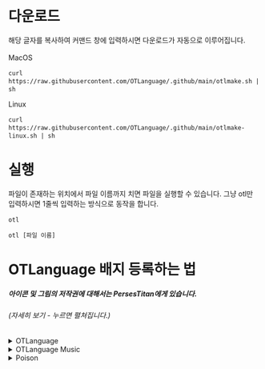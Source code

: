 # 다운로드
해당 글자를 복사하여 커맨드 창에 입력하시면 다운로드가 자동으로 이루어집니다.<br><br>
MacOS
```shell
curl https://raw.githubusercontent.com/OTLanguage/.github/main/otlmake.sh | sh
```
Linux
```shell
curl https://raw.githubusercontent.com/OTLanguage/.github/main/otlmake-linux.sh | sh
```

# 실행
파일이 존재하는 위치에서 파일 이름까지 치면 파일을 실행할 수 있습니다. 그냥 otl만 입력하시면 1줄씩 입력하는 방식으로 동작을 합니다.
```shell
otl
```
```shell
otl [파일 이름]
```

# OTLanguage 배지 등록하는 법
##### _아이콘 및 그림의 저작권에 대해서는 PersesTitan에게 있습니다._
###### (자세히 보기 - 누르면 펼쳐집니다.)

<details>
    <summary>OTLanguage</summary>
    
[![](https://github.com/OTLanguage/.github/blob/main/image/OTLanguage-flat.svg)](https://github.com/OTLanguage) flat <br>
[![](https://github.com/OTLanguage/.github/blob/main/image/OTLanguage-flat-square.svg)](https://github.com/OTLanguage) flat-square <br>
[![](https://github.com/OTLanguage/.github/blob/main/image/OTLANGUAGE-for-the-badge.svg)](https://github.com/OTLanguage) for-the-badge <br>
[![](https://github.com/OTLanguage/.github/blob/main/image/OTLanguage-plastic.svg)](https://github.com/OTLanguage) plastic <br>
[![](https://github.com/OTLanguage/.github/blob/main/image/OTLanguage-social.svg)](https://github.com/OTLanguage) social <br>

HTML - style:flat,flat-square,for-the-badge,plastic,social
```HTML
<img src="https://github.com/OTLanguage/.github/blob/main/image/OTLanguage-flat.svg"/>
<img src="https://github.com/OTLanguage/.github/blob/main/image/OTLanguage-flat-square.svg"/>
<img src="https://github.com/OTLanguage/.github/blob/main/image/OTLANGUAGE-for-the-badge.svg"/>
<img src="https://github.com/OTLanguage/.github/blob/main/image/OTLanguage-plastic.svg"/>
<img src="https://github.com/OTLanguage/.github/blob/main/image/OTLanguage-social.svg"/>
```
MARKDOWN - style:flat,flat-square,for-the-badge,plastic,social
```MARKDOWN
![](https://github.com/OTLanguage/.github/blob/main/image/OTLanguage-flat.svg)
![](https://github.com/OTLanguage/.github/blob/main/image/OTLanguage-flat-square.svg)
![](https://github.com/OTLanguage/.github/blob/main/image/OTLANGUAGE-for-the-badge.svg)
![](https://github.com/OTLanguage/.github/blob/main/image/OTLanguage-plastic.svg)
![](https://github.com/OTLanguage/.github/blob/main/image/OTLanguage-social.svg)
```

---

</details>

<details>
    <summary>OTLanguage Music</summary>
    
[![](https://github.com/OTLanguage/.github/blob/main/icon/music/OTLanguageMusic-flat.svg)](https://github.com/OTLanguage) flat <br>
[![](https://github.com/OTLanguage/.github/blob/main/icon/music/OTLanguageMusic-flat-square.svg)](https://github.com/OTLanguage) flat-square <br>
[![](https://github.com/OTLanguage/.github/blob/main/icon/music/OTLanguageMusic-for-the-badge.svg)](https://github.com/OTLanguage) for-the-badge <br>
[![](https://github.com/OTLanguage/.github/blob/main/icon/music/OTLanguageMusic-plastic.svg)](https://github.com/OTLanguage) plastic <br>
[![](https://github.com/OTLanguage/.github/blob/main/icon/music/OTLanguageMusic-social.svg)](https://github.com/OTLanguage) social <br>

HTML - style:flat,flat-square,for-the-badge,plastic,social
```HTML
<img src="https://github.com/OTLanguage/.github/blob/main/icon/music/OTLanguageMusic-flat.svg"/>
<img src="https://github.com/OTLanguage/.github/blob/main/icon/music/OTLanguageMusic-flat-square.svg"/>
<img src="https://github.com/OTLanguage/.github/blob/main/icon/music/OTLanguageMusic-for-the-badge.svg"/>
<img src="https://github.com/OTLanguage/.github/blob/main/icon/music/OTLanguageMusic-plastic.svg"/>
<img src="https://github.com/OTLanguage/.github/blob/main/icon/music/OTLanguageMusic-social.svg"/>
```
MARKDOWN - style:flat,flat-square,for-the-badge,plastic,social
```MARKDOWN
![](https://github.com/OTLanguage/.github/blob/main/icon/music/OTLanguageMusic-flat.svg)
![](https://github.com/OTLanguage/.github/blob/main/icon/music/OTLanguageMusic-flat-square.svg)
![](https://github.com/OTLanguage/.github/blob/main/icon/music/OTLanguageMusic-for-the-badge.svg)
![](https://github.com/OTLanguage/.github/blob/main/icon/music/OTLanguageMusic-plastic.svg)
![](https://github.com/OTLanguage/.github/blob/main/icon/music/OTLanguageMusic-social.svg)
```

---

</details>

<details>
    <summary>Poison</summary>
        
[![](https://github.com/OTLanguage/.github/blob/main/image/poison/svg/Poison-flat.svg)](https://github.com/OTLanguage) flat <br>
[![](https://github.com/OTLanguage/.github/blob/main/image/poison/svg/Poison-flat-square.svg)](https://github.com/OTLanguage) flat-square <br>
[![](https://github.com/OTLanguage/.github/blob/main/image/poison/svg/Poison-for-the-badge.svg)](https://github.com/OTLanguage) for-the-badge <br>
[![](https://github.com/OTLanguage/.github/blob/main/image/poison/svg/Poison-plastic.svg)](https://github.com/OTLanguage) plastic <br>
[![](https://github.com/OTLanguage/.github/blob/main/image/poison/svg/Poison-social.svg)](https://github.com/OTLanguage) social <br>

HTML - style:flat,flat-square,for-the-badge,plastic,social
```HTML
<img src="https://github.com/OTLanguage/.github/blob/main/image/poison/svg/Poison-flat.svg"/>
<img src="https://github.com/OTLanguage/.github/blob/main/image/poison/svg/Poison-flat-square.svg"/>
<img src="https://github.com/OTLanguage/.github/blob/main/image/poison/svg/Poison-for-the-badge.svg"/>
<img src="https://github.com/OTLanguage/.github/blob/main/image/poison/svg/Poison-plastic.svg"/>
<img src="https://github.com/OTLanguage/.github/blob/main/image/poison/svg/Poison-social.svg"/>
```
MARKDOWN - style:flat,flat-square,for-the-badge,plastic,social
```MARKDOWN
![](https://github.com/OTLanguage/.github/blob/main/image/poison/svg/Poison-flat.svg)
![](https://github.com/OTLanguage/.github/blob/main/image/poison/svg/Poison-flat-square.svg)
![](https://github.com/OTLanguage/.github/blob/main/image/poison/svg/Poison-for-the-badge.svg)
![](https://github.com/OTLanguage/.github/blob/main/image/poison/svg/Poison-plastic.svg)
![](https://github.com/OTLanguage/.github/blob/main/image/poison/svg/Poison-social.svg)
```

---

</details>

